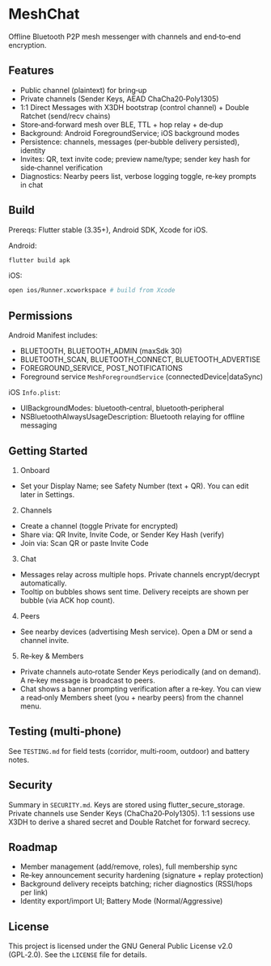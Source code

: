 # MeshChat

Offline Bluetooth P2P mesh messenger with channels and end‑to‑end encryption.

## Features
- Public channel (plaintext) for bring‑up
- Private channels (Sender Keys, AEAD ChaCha20‑Poly1305)
- 1:1 Direct Messages with X3DH bootstrap (control channel) + Double Ratchet (send/recv chains)
- Store‑and‑forward mesh over BLE, TTL + hop relay + de‑dup
- Background: Android ForegroundService; iOS background modes
- Persistence: channels, messages (per‑bubble delivery persisted), identity
- Invites: QR, text invite code; preview name/type; sender key hash for side‑channel verification
- Diagnostics: Nearby peers list, verbose logging toggle, re‑key prompts in chat

## Build

Prereqs: Flutter stable (3.35+), Android SDK, Xcode for iOS.

Android:
```bash
flutter build apk
```

iOS:
```bash
open ios/Runner.xcworkspace # build from Xcode
```

## Permissions

Android Manifest includes:
- BLUETOOTH, BLUETOOTH_ADMIN (maxSdk 30)
- BLUETOOTH_SCAN, BLUETOOTH_CONNECT, BLUETOOTH_ADVERTISE
- FOREGROUND_SERVICE, POST_NOTIFICATIONS
- Foreground service `MeshForegroundService` (connectedDevice|dataSync)

iOS `Info.plist`:
- UIBackgroundModes: bluetooth‑central, bluetooth‑peripheral
- NSBluetoothAlwaysUsageDescription: Bluetooth relaying for offline messaging

## Getting Started

1) Onboard
- Set your Display Name; see Safety Number (text + QR). You can edit later in Settings.

2) Channels
- Create a channel (toggle Private for encrypted)
- Share via: QR Invite, Invite Code, or Sender Key Hash (verify)
- Join via: Scan QR or paste Invite Code

3) Chat
- Messages relay across multiple hops. Private channels encrypt/decrypt automatically.
- Tooltip on bubbles shows sent time. Delivery receipts are shown per bubble (via ACK hop count).

4) Peers
- See nearby devices (advertising Mesh service). Open a DM or send a channel invite.

5) Re‑key & Members
- Private channels auto‑rotate Sender Keys periodically (and on demand). A re‑key message is broadcast to peers.
- Chat shows a banner prompting verification after a re‑key. You can view a read‑only Members sheet (you + nearby peers) from the channel menu.

## Testing (multi‑phone)
See `TESTING.md` for field tests (corridor, multi‑room, outdoor) and battery notes.

## Security
Summary in `SECURITY.md`. Keys are stored using flutter_secure_storage. Private channels use Sender Keys (ChaCha20‑Poly1305). 1:1 sessions use X3DH to derive a shared secret and Double Ratchet for forward secrecy.

## Roadmap
- Member management (add/remove, roles), full membership sync
- Re‑key announcement security hardening (signature + replay protection)
- Background delivery receipts batching; richer diagnostics (RSSI/hops per link)
- Identity export/import UI; Battery Mode (Normal/Aggressive)

## License

This project is licensed under the GNU General Public License v2.0 (GPL‑2.0).
See the `LICENSE` file for details.
